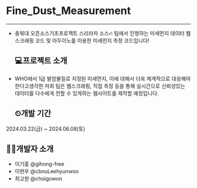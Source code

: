 # Fine_Dust_Measurement
---
- 충북대 오픈소스기초프로젝트 스리라차 소스🔥 팀에서 진행하는 미세먼지 데이터 웹 스크래핑 코드 및 아두이노를 이용한 미세먼지 측정 코드입니다!


  ## 💻프로젝트 소개

- WHO에서 1급 발암물질로 지정된 미세먼지, 이에 대해서 더욱 체계적으로 대응해야한다고생각한 저희 팀은 웹스크래핑, 직접 측정 등을 통해 실시간으로 신뢰성있는 데이터를 다수에게 전할 수 있게하는 웹사이트를 제작할 예정입니다. 


  ## ⏲개발 기간

2024.03.22(금) ~ 2024.06.08(토)


  ##  🧑‍💻개발자 소개
  
- 이기홍 @gihong-free
- 이현우 @cbnuLeehyunwoo
- 최고원 @choigowon
